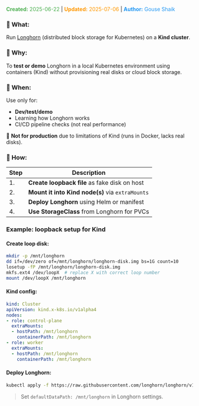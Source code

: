 <span style="color:#4caf50;"><b>Created:</b> 2025-06-22</span> | <span style="color:#ff9800;"><b>Updated:</b> 2025-07-06</span> | <span style="color:#2196f3;"><b>Author:</b> Gouse Shaik</span>
### 🔹 What:
Run [Longhorn](https://longhorn.io) (distributed block storage for Kubernetes) on a **Kind cluster**.
### 🔹 Why:
To **test or demo** Longhorn in a local Kubernetes environment using containers (Kind) without provisioning real disks or cloud block storage.
### 🔹 When:
Use only for:
- **Dev/test/demo**
- Learning how Longhorn works
- CI/CD pipeline checks (not real performance)

🛑 **Not for production** due to limitations of Kind (runs in Docker, lacks real disks).
### 🔹 How:

|Step|Description|
|---|---|
|1.|**Create loopback file** as fake disk on host|
|2.|**Mount it into Kind node(s)** via `extraMounts`|
|3.|**Deploy Longhorn** using Helm or manifest|
|4.|**Use StorageClass** from Longhorn for PVCs|
### Example: loopback setup for Kind

#### Create loop disk:
```bash
mkdir -p /mnt/longhorn
dd if=/dev/zero of=/mnt/longhorn/longhorn-disk.img bs=1G count=10
losetup -fP /mnt/longhorn/longhorn-disk.img
mkfs.ext4 /dev/loopX  # replace X with correct loop number
mount /dev/loopX /mnt/longhorn
```
#### Kind config:
```yaml
kind: Cluster
apiVersion: kind.x-k8s.io/v1alpha4
nodes:
- role: control-plane
  extraMounts:
  - hostPath: /mnt/longhorn
    containerPath: /mnt/longhorn
- role: worker
  extraMounts:
  - hostPath: /mnt/longhorn
    containerPath: /mnt/longhorn
```
#### Deploy Longhorn:
```bash
kubectl apply -f https://raw.githubusercontent.com/longhorn/longhorn/v1.6.1/deploy/longhorn.yaml
```

> Set `defaultDataPath: /mnt/longhorn` in Longhorn settings.

